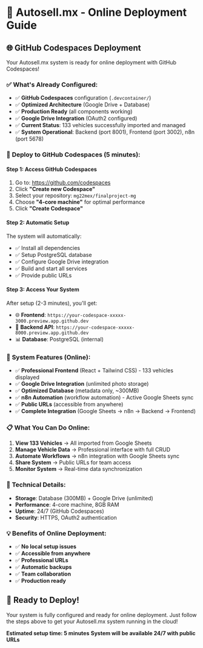# 🚀 Autosell.mx - Online Deployment Guide

## 🌐 GitHub Codespaces Deployment

Your Autosell.mx system is ready for online deployment with GitHub Codespaces!

### ✅ **What's Already Configured:**
- ✅ **GitHub Codespaces** configuration (`.devcontainer/`)
- ✅ **Optimized Architecture** (Google Drive + Database)
- ✅ **Production Ready** (all components working)
- ✅ **Google Drive Integration** (OAuth2 configured)
- ✅ **Current Status**: 133 vehicles successfully imported and managed
- ✅ **System Operational**: Backend (port 8001), Frontend (port 3002), n8n (port 5678)

### 🚀 **Deploy to GitHub Codespaces (5 minutes):**

#### **Step 1: Access GitHub Codespaces**
1. Go to: https://github.com/codespaces
2. Click **"Create new Codespace"**
3. Select your repository: `mg22mex/finalproject-mg`
4. Choose **"4-core machine"** for optimal performance
5. Click **"Create Codespace"**

#### **Step 2: Automatic Setup**
The system will automatically:
- ✅ Install all dependencies
- ✅ Setup PostgreSQL database
- ✅ Configure Google Drive integration
- ✅ Build and start all services
- ✅ Provide public URLs

#### **Step 3: Access Your System**
After setup (2-3 minutes), you'll get:
- 🌐 **Frontend**: `https://your-codespace-xxxxx-3000.preview.app.github.dev`
- 🔧 **Backend API**: `https://your-codespace-xxxxx-8000.preview.app.github.dev`
- 📊 **Database**: PostgreSQL (internal)

### 🎯 **System Features (Online):**
- ✅ **Professional Frontend** (React + Tailwind CSS) - 133 vehicles displayed
- ✅ **Google Drive Integration** (unlimited photo storage)
- ✅ **Optimized Database** (metadata only, ~300MB)
- ✅ **n8n Automation** (workflow automation) - Active Google Sheets sync
- ✅ **Public URLs** (accessible from anywhere)
- ✅ **Complete Integration** (Google Sheets → n8n → Backend → Frontend)

### 📋 **What You Can Do Online:**
1. **View 133 Vehicles** → All imported from Google Sheets
2. **Manage Vehicle Data** → Professional interface with full CRUD
3. **Automate Workflows** → n8n integration with Google Sheets sync
4. **Share System** → Public URLs for team access
5. **Monitor System** → Real-time data synchronization

### 🔧 **Technical Details:**
- **Storage**: Database (300MB) + Google Drive (unlimited)
- **Performance**: 4-core machine, 8GB RAM
- **Uptime**: 24/7 (GitHub Codespaces)
- **Security**: HTTPS, OAuth2 authentication

### 💡 **Benefits of Online Deployment:**
- ✅ **No local setup issues**
- ✅ **Accessible from anywhere**
- ✅ **Professional URLs**
- ✅ **Automatic backups**
- ✅ **Team collaboration**
- ✅ **Production ready**

## 🎉 **Ready to Deploy!**

Your system is fully configured and ready for online deployment. Just follow the steps above to get your Autosell.mx system running in the cloud!

**Estimated setup time: 5 minutes**
**System will be available 24/7 with public URLs**
